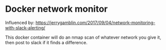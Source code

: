 Docker network monitor
======================


Influenced by:
https://jerrygamblin.com/2017/09/04/network-monitoring-with-slack-alerting/


This docker container will do an nmap scan of whatever network you give it, then post to slack if it finds a difference.

